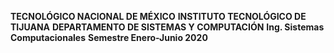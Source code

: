 **TECNOLÓGICO NACIONAL DE MÉXICO**
**INSTITUTO TECNOLÓGICO DE TIJUANA**
**DEPARTAMENTO DE SISTEMAS Y COMPUTACIÓN**
**Ing. Sistemas Computacionales**
**Semestre Enero-Junio 2020**
